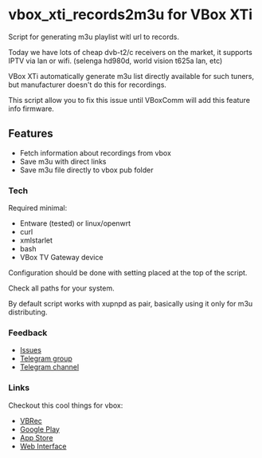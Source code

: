 # vbox_xti_records2m3u for VBox XTi

   Script for generating m3u playlist witl url to records.
   
   Today we have lots of cheap dvb-t2/c receivers on the market, it supports IPTV via lan or wifi. (selenga hd980d, world vision t625a lan, etc)
   
   VBox XTi automatically generate m3u list directly available for such tuners, but manufacturer doesn't do this for recordings.
   
   This script allow you to fix this issue until VBoxComm will add this feature info firmware.
   

## Features

  - Fetch information about recordings from vbox
  - Save m3u with direct links
  - Save m3u file directly to vbox pub folder
  
### Tech

  Required minimal: 
   - Entware (tested) or linux/openwrt
   - curl
   - xmlstarlet
   - bash 
   - VBox TV Gateway device

Configuration should be done with setting placed at the top of the script.

Check all paths for your system.

By default script works with xupnpd as pair, basically using it only for m3u distributing.
  
### Feedback

  - [Issues](https://github.com/mesb1/vbox_xti_records2m3u/issues)
  - [Telegram group](http://t.me/vboxcomm_chat)
  - [Telegram channel](http://t.me/vboxcomm)
  
### Links

  Checkout this cool things for vbox:
  - [VBRec](https://github.com/mejgun/vbr)
  - [Google Play](https://play.google.com/store/apps/details?id=com.mejsoftware.vbox_recorder)
  - [App Store](https://apps.apple.com/us/app/vbrec-for-vbox-xti/id1477864986)
  - [Web Interface](https://github.com/MymsMan/vbox_webif)




